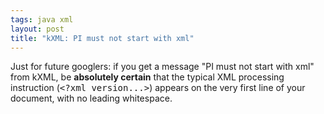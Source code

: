 ```yaml
---
tags: java xml
layout: post
title: "kXML: PI must not start with xml"
---
```




<p>Just for future googlers: if you get a message "PI must not start with xml" from kXML, be <b>absolutely certain</b> that the typical XML processing instruction (<tt>&lt;?xml version...&gt;</tt>) appears on the very first line of your document, with no leading whitespace.</p> 


